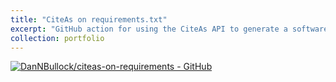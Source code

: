 ```yaml
---
title: "CiteAs on requirements.txt"
excerpt: "GitHub action for using the CiteAs API to generate a software citation ACKNOWLEDGEMENTS.md document automatically from a requirements.txt file.<br/><img src='https://citeas.org/static/img/citeas-logo.png'>"
collection: portfolio
---
```


[![DanNBullock/citeas-on-requirements - GitHub](https://gh-card.dev/repos/DanNBullock/citeas-on-requirements.svg)](https://github.com/DanNBullock/citeas-on-requirements)
